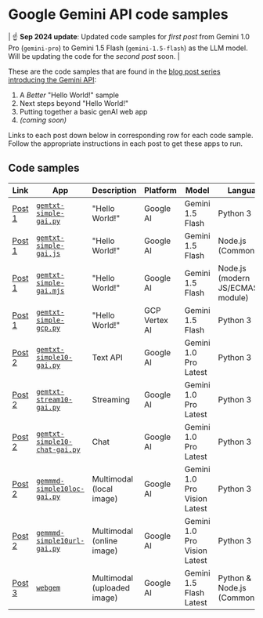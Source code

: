 # Google Gemini API code samples

| :point_up: **Sep 2024 update**: Updated code samples for _first post_ from Gemini 1.0 Pro (`gemini-pro`) to Gemini 1.5 Flash (`gemini-1.5-flash`) as the LLM model. Will be updating the code for the _second post_ soon. |

These are the code samples that are found in the [blog post series introducing the Gemini API](https://dev.to/wescpy/series/27183):

1. A _Better_ "Hello World!" sample
1. Next steps beyond "Hello World!"
1. Putting together a basic genAI web app
1. _(coming soon)_

Links to each post down below in corresponding row for each code sample. Follow the appropriate instructions in each post to get these apps to run.


## Code samples
Link | App | Description | Platform | Model | Language
--- | --- | --- | --- | --- | ---
[Post 1](https://dev.to/wescpy/a-better-google-gemini-api-hello-world-sample-4ddm) | [`gemtxt-simple-gai.py`](/gemini/gemtxt-simple-gai.py) | "Hello World!" | Google AI | Gemini 1.5 Flash | Python 3
[Post 1](https://dev.to/wescpy/a-better-google-gemini-api-hello-world-sample-4ddm) | [`gemtxt-simple-gai.js`](/gemini/gemtxt-simple-gai.js) | "Hello World!" | Google AI | Gemini 1.5 Flash | Node.js (CommonJS)
[Post 1](https://dev.to/wescpy/a-better-google-gemini-api-hello-world-sample-4ddm) | [`gemtxt-simple-gai.mjs`](/gemini/gemtxt-simple-gai.mjs) | "Hello World!" | Google AI | Gemini 1.5 Flash | Node.js (modern JS/ECMAScript module)
[Post 1](https://dev.to/wescpy/a-better-google-gemini-api-hello-world-sample-4ddm) | [`gemtxt-simple-gcp.py`](/gemini/gemtxt-simple-gcp.py) | "Hello World!" | GCP Vertex AI | Gemini 1.5 Flash | Python 3
[Post 2](https://dev.to/wescpy/gemini-api-102-next-steps-beyond-hello-world-1pb7) | [`gemtxt-simple10-gai.py`](/gemini/gemtxt-simple10-gai.py) | Text API | Google AI | Gemini 1.0 Pro Latest | Python 3
[Post 2](https://dev.to/wescpy/gemini-api-102-next-steps-beyond-hello-world-1pb7) | [`gemtxt-stream10-gai.py`](/gemini/gemtxt-stream10-gai.py) |  Streaming | Google AI | Gemini 1.0 Pro Latest | Python 3
[Post 2](https://dev.to/wescpy/gemini-api-102-next-steps-beyond-hello-world-1pb7) | [`gemtxt-simple10-chat-gai.py`](/gemini/gemtxt-simple10-chat-gai.py) |  Chat | Google AI | Gemini 1.0 Pro Latest | Python 3
[Post 2](https://dev.to/wescpy/gemini-api-102-next-steps-beyond-hello-world-1pb7) | [`gemmmd-simple10loc-gai.py`](/gemini/gemmmd-simple10loc-gai.py) |  Multimodal (local image) | Google AI | Gemini 1.0 Pro Vision Latest | Python 3
[Post 2](https://dev.to/wescpy/gemini-api-102-next-steps-beyond-hello-world-1pb7) | [`gemmmd-simple10url-gai.py`](/gemini/gemmmd-simple10url-gai.py) |  Multimodal (online image) | Google AI | Gemini 1.0 Pro Vision Latest | Python 3
[Post 3](https://dev.to/wescpy/gemini-api-102a-putting-together-a-basic-genai-web-app-3e3) | [`webgem`](/gemini/webgem/) |  Multimodal (uploaded image) | Google AI | Gemini 1.5 Flash Latest | Python & Node.js (CommonJS)
